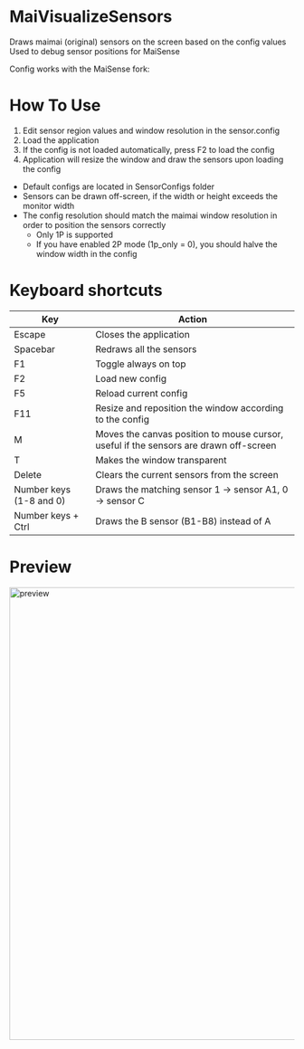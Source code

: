 # MaiVisualizeSensors
Draws maimai (original) sensors on the screen based on the config values  
Used to debug sensor positions for MaiSense

Config works with the MaiSense fork: 

# How To Use

1. Edit sensor region values and window resolution in the sensor.config
2. Load the application
3. If the config is not loaded automatically, press F2 to load the config
4. Application will resize the window and draw the sensors upon loading the config

- Default configs are located in SensorConfigs folder
- Sensors can be drawn off-screen, if the width or height exceeds the monitor width
- The config resolution should match the maimai window resolution in order to position the sensors correctly
  - Only 1P is supported
  - If you have enabled 2P mode (1p_only = 0), you should halve the window width in the config

# Keyboard shortcuts

| Key  | Action |
| ------------- | ------------- |
| Escape  | Closes the application  |
| Spacebar  | Redraws all the sensors  |
| F1  | Toggle always on top  |
| F2  |  Load new config  |
| F5  | Reload current config  |
| F11  | Resize and reposition the window according to the config  |
| M  | Moves the canvas position to mouse cursor, useful if the sensors are drawn off-screen  |
| T  | Makes the window transparent  |
| Delete  | Clears the current sensors from the screen  |
| Number keys (1-8 and 0)  | Draws the matching sensor 1 -> sensor A1, 0 -> sensor C  |
| Number keys + Ctrl  | Draws the B sensor (B1-B8) instead of A  |

# Preview

<img src="https://www.dropbox.com/s/r1arn9e1da8swhw/Github_VisualizeSensors.png?raw=1" alt="preview" width="800" height="800"/>
